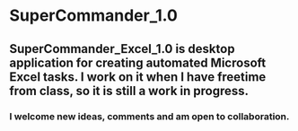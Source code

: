  # SuperCommander_1.0

## SuperCommander_Excel_1.0 is desktop application for creating automated Microsoft Excel tasks. I work on it when I have freetime from class, so it is still a work in progress. 

### I welcome new ideas, comments and am open to collaboration. 


